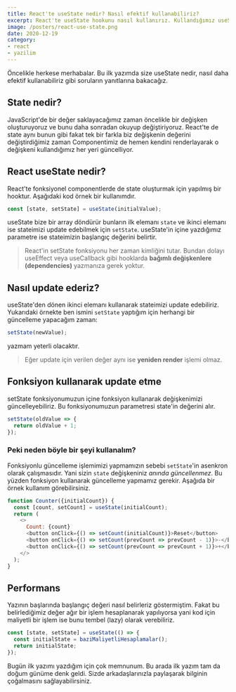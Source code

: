 ```yaml
---
title: React'te useState nedir? Nasıl efektif kullanabiliriz?
excerpt: React'te useState hookunu nasıl kullanırız. Kullandığımız useState'leri nasıl daha performanslı hale getirebiliriz.
image: /posters/react-use-state.png
date: 2020-12-19
category:
- react
- yazilim
---
```


Öncelikle herkese merhabalar. Bu ilk yazımda size useState nedir, nasıl daha efektif kullanabiliriz gibi soruların 
yanıtlarına bakacağız.

## State nedir?
JavaScript'de bir değer saklayacağımız zaman öncelikle bir değişken oluşturuyoruz ve bunu daha sonradan okuyup değiştiriyoruz.
React'te de state aynı bunun gibi fakat tek bir farkla biz değişkenin değerini değiştirdiğimiz zaman Componentimiz de hemen
kendini renderlayarak o değişkeni kullandığımız her yeri güncelliyor.

## React useState nedir?
React'te fonksiyonel componentlerde de state oluşturmak için yapılmış bir hooktur. Aşağıdaki kod örnek bir kullanımdır.

```javascript
const [state, setState] = useState(initialValue);
```

useState bize bir array döndürür bunların ilk elemanı `state` ve ikinci elemanı ise stateimizi update edebilmek için `setState`.
useState'in içine yazdığımız parametre ise stateimizin başlangıç değerini belirtir.

> React'in setState fonksiyonu her zaman kimliğini tutar. Bundan dolayı useEffect veya useCallback gibi hooklarda **bağımlı değişkenlere (dependencies)** yazmanıza gerek yoktur.

## Nasıl update ederiz?
useState'den dönen ikinci elemanı kullanarak stateimizi update edebiliriz. Yukarıdaki örnekte ben ismini `setState` yaptığım için
herhangi bir güncelleme yapacağım zaman:

```javascript
setState(newValue);
```

yazmam yeterli olacaktır.

> Eğer update için verilen değer aynı ise **yeniden render** işlemi olmaz.

## Fonksiyon kullanarak update etme
setState fonksiyonumuzun içine fonksiyon kullanarak değişkenimizi güncelleyebiliriz. Bu fonksiyonumuzun parametresi state'in değerini alır.

```javascript
setState(oldValue => {
  return oldValue + 1;
});
```

### Peki neden böyle bir şeyi kullanalım?
Fonksiyonlu güncelleme işlemimizi yapmamızın sebebi `setState`'in asenkron olarak çalışmasıdır. Yani sizin `state` değişkeniniz
*anında güncellenmez*. Bu yüzden fonksiyon kullanarak güncelleme yapmamız gerekir. Aşağıda bir örnek kullanım görebilirsiniz.

```javascript className=text-xs
function Counter({initialCount}) {
  const [count, setCount] = useState(initialCount);
  return (
    <>
      Count: {count}
      <button onClick={() => setCount(initialCount)}>Reset</button>
      <button onClick={() => setCount(prevCount => prevCount - 1)}>-</button>
      <button onClick={() => setCount(prevCount => prevCount + 1)}>+</button>
    </>
  );
}
```

## Performans
Yazının başlarında başlangıç değeri nasıl belirleriz göstermiştim. Fakat bu belirlediğimiz değer ağır bir işlem hesaplanarak yapılıyorsa
yani kod için maliyetli bir işlem ise bunu tembel (lazy) olarak verebiliriz.

```javascript
const [state, setState] = useState(() => {
  const initialState = baziMaliyetliHesaplamalar();
  return initialState;
});
```

Bugün ilk yazımı yazdığım için çok memnunum. Bu arada ilk yazım tam da doğum günüme denk geldi. Sizde arkadaşlarınızla paylaşarak bilginin çoğalmasını sağlayabilirsiniz.
